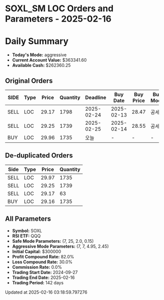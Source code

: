 # SOXL_SM LOC Orders and Parameters - 2025-02-16

# Daily Summary

- **Today's Mode:** aggressive
- **Current Account Value:** $363341.60
- **Available Cash:** $262360.25

## Original Orders

| SIDE | Type | Price | Quantity | Deadline | Buy Date | Buy Price | Buy Mode |
|------|------|-------|----------|----------|----------|-----------|----------|
| SELL | LOC | 29.17 | 1798 | 2025-02-24 | 2025-02-13 | 28.47 | 공세 |
| SELL | LOC | 29.25 | 1739 | 2025-02-25 | 2025-02-14 | 28.55 | 공세 |
| BUY | LOC | 29.96 | 1735 | 오늘 | - | - | - |

## De-duplicated Orders

| Side | Type | Price | Quantity |
|------|------|-------|----------|
| SELL | LOC | 29.97 | 1735 |
| SELL | LOC | 29.25 | 1739 |
| SELL | LOC | 29.17 | 63 |
| BUY | LOC | 29.16 | 1735 |

## All Parameters

- **Symbol:** SOXL
- **RSI ETF:** QQQ
- **Safe Mode Parameters:** (7, 25, 2.0, 0.15)
- **Aggressive Mode Parameters:** (7, 7, 4.95, 2.45)
- **Initial Capital:** $300000
- **Profit Compound Rate:** 82.0%
- **Loss Compound Rate:** 30.0%
- **Commission Rate:** 0.0%
- **Trading Start Date:** 2024-09-27
- **Trading End Date:** 2025-02-16
- **Trading Period:** 142 days

Updated at 2025-02-16 03:18:59.797276

